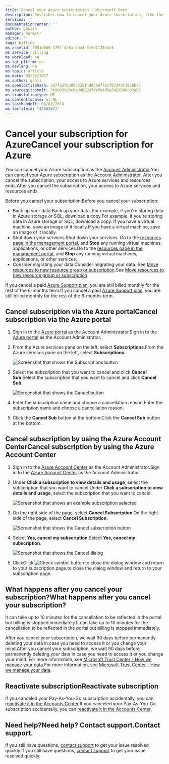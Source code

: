 ```yaml
---
title: Cancel your Azure subscription | Microsoft Docs
description: Describes how to cancel your Azure subscription, like the Free Trial subscription
services: ''
documentationcenter: ''
author: genlin
manager: narmstr
editor: ''
tags: billing
ms.assetid: 3051d6b0-179f-4e3a-bda4-3fee7135eac5
ms.service: billing
ms.workload: na
ms.tgt_pltfrm: na
ms.devlang: na
ms.topic: article
ms.date: 03/29/2017
ms.author: genli
ms.openlocfilehash: ad7fe3fb385d33514dd3a9f761f07246f193bb7c
ms.sourcegitcommit: 5b9d839c0c0a94b293fdafe1d6e5429506c07e05
ms.translationtype: HT
ms.contentlocale: nl-NL
ms.lasthandoff: 08/02/2018
ms.locfileid: "44563671"
---
```

# <a name="cancel-your-subscription-for-azure"></a><span data-ttu-id="92401-103">Cancel your subscription for Azure</span><span class="sxs-lookup"><span data-stu-id="92401-103">Cancel your subscription for Azure</span></span>
<span data-ttu-id="92401-104">You can cancel your Azure subscription as the [Account Administrator](billing-subscription-transfer.md#whoisaa).</span><span class="sxs-lookup"><span data-stu-id="92401-104">You can cancel your Azure subscription as the [Account Administrator](billing-subscription-transfer.md#whoisaa).</span></span> <span data-ttu-id="92401-105">After you cancel the subscription, your access to Azure services and resources ends.</span><span class="sxs-lookup"><span data-stu-id="92401-105">After you cancel the subscription, your access to Azure services and resources ends.</span></span>

<span data-ttu-id="92401-106">Before you cancel your subscription:</span><span class="sxs-lookup"><span data-stu-id="92401-106">Before you cancel your subscription:</span></span>

* <span data-ttu-id="92401-107">Back up your data.</span><span class="sxs-lookup"><span data-stu-id="92401-107">Back up your data.</span></span> <span data-ttu-id="92401-108">For example, if you're storing data in Azure storage or SQL, download a copy.</span><span class="sxs-lookup"><span data-stu-id="92401-108">For example, if you're storing data in Azure storage or SQL, download a copy.</span></span> <span data-ttu-id="92401-109">If you have a virtual machine, save an image of it locally.</span><span class="sxs-lookup"><span data-stu-id="92401-109">If you have a virtual machine, save an image of it locally.</span></span>
* <span data-ttu-id="92401-110">Shut down your services.</span><span class="sxs-lookup"><span data-stu-id="92401-110">Shut down your services.</span></span> <span data-ttu-id="92401-111">Go to the [resources page in the management portal](https://ms.portal.azure.com/?flight=1#blade/HubsExtension/Resources/resourceType/Microsoft.Resources%2Fresources), and **Stop** any running virtual machines, applications, or other services.</span><span class="sxs-lookup"><span data-stu-id="92401-111">Go to the [resources page in the management portal](https://ms.portal.azure.com/?flight=1#blade/HubsExtension/Resources/resourceType/Microsoft.Resources%2Fresources), and **Stop** any running virtual machines, applications, or other services.</span></span>
* <span data-ttu-id="92401-112">Consider migrating your data.</span><span class="sxs-lookup"><span data-stu-id="92401-112">Consider migrating your data.</span></span> <span data-ttu-id="92401-113">See [Move resources to new resource group or subscription](../azure-resource-manager/resource-group-move-resources.md).</span><span class="sxs-lookup"><span data-stu-id="92401-113">See [Move resources to new resource group or subscription](../azure-resource-manager/resource-group-move-resources.md).</span></span>

<span data-ttu-id="92401-114">If you cancel a paid [Azure Support plan](https://azure.microsoft.com/support/plans/), you are still billed monthly for the rest of the 6-months term.</span><span class="sxs-lookup"><span data-stu-id="92401-114">If you cancel a paid [Azure Support plan](https://azure.microsoft.com/support/plans/), you are still billed monthly for the rest of the 6-months term.</span></span>

## <a name="cancel-subscription-via-the-azure-portal"></a><span data-ttu-id="92401-115">Cancel subscription via the Azure portal</span><span class="sxs-lookup"><span data-stu-id="92401-115">Cancel subscription via the Azure portal</span></span>
1. <span data-ttu-id="92401-116">Sign in to the [Azure portal](https://portal.azure.com) as the Account Administrator.</span><span class="sxs-lookup"><span data-stu-id="92401-116">Sign in to the [Azure portal](https://portal.azure.com) as the Account Administrator.</span></span>

2. <span data-ttu-id="92401-117">From the Azure services pane on the left, select **Subscriptions**.</span><span class="sxs-lookup"><span data-stu-id="92401-117">From the Azure services pane on the left, select **Subscriptions**.</span></span>

    ![Screenshot that shows the Subscriptions button](https://docstestmedia1.blob.core.windows.net/azure-media/articles/billing/media/billing-download-azure-invoice-daily-usage-date/submenu.png)

3. <span data-ttu-id="92401-119">Select the subscription that you want to cancel and click **Cancel Sub**.</span><span class="sxs-lookup"><span data-stu-id="92401-119">Select the subscription that you want to cancel and click **Cancel Sub**.</span></span>

    ![Screenshot that shows the Cancel button](https://docstestmedia1.blob.core.windows.net/azure-media/articles/billing/media/billing-how-to-cancel-azure-subscription/cancel_ibiza.png)
4. <span data-ttu-id="92401-121">Enter the subscription name and choose a cancellation reason.</span><span class="sxs-lookup"><span data-stu-id="92401-121">Enter the subscription name and choose a cancellation reason.</span></span> 
5. <span data-ttu-id="92401-122">Click the **Cancel Sub** button at the bottom.</span><span class="sxs-lookup"><span data-stu-id="92401-122">Click the **Cancel Sub** button at the bottom.</span></span>

## <a name="cancel-subscription-by-using-the-azure-account-center"></a><span data-ttu-id="92401-123">Cancel subscription by using the Azure Account Center</span><span class="sxs-lookup"><span data-stu-id="92401-123">Cancel subscription by using the Azure Account Center</span></span>
1. <span data-ttu-id="92401-124">Sign in to the [Azure Account Center](https://account.windowsazure.com/subscriptions) as the Account Administrator.</span><span class="sxs-lookup"><span data-stu-id="92401-124">Sign in to the [Azure Account Center](https://account.windowsazure.com/subscriptions) as the Account Administrator.</span></span>
2. <span data-ttu-id="92401-125">Under **Click a subscription to view details and usage**, select the subscription that you want to cancel.</span><span class="sxs-lookup"><span data-stu-id="92401-125">Under **Click a subscription to view details and usage**, select the subscription that you want to cancel.</span></span>

    ![Screenshot that shows an example subscription selected](https://docstestmedia1.blob.core.windows.net/azure-media/articles/billing/media/billing-how-to-cancel-azure-subscription/Selectsub.png)
3. <span data-ttu-id="92401-127">On the right side of the page, select **Cancel Subscription**.</span><span class="sxs-lookup"><span data-stu-id="92401-127">On the right side of the page, select **Cancel Subscription**.</span></span>

    ![Screenshot that shows the Cancel subscription button](https://docstestmedia1.blob.core.windows.net/azure-media/articles/billing/media/billing-how-to-cancel-azure-subscription/cancelsub.png)
4. <span data-ttu-id="92401-129">Select **Yes, cancel my subscription**.</span><span class="sxs-lookup"><span data-stu-id="92401-129">Select **Yes, cancel my subscription**.</span></span>

    ![Screenshot that shows the Cancel dialog](https://docstestmedia1.blob.core.windows.net/azure-media/articles/billing/media/billing-how-to-cancel-azure-subscription/cancelbox.png)
5. <span data-ttu-id="92401-131">Click</span><span class="sxs-lookup"><span data-stu-id="92401-131">Click</span></span> ![Check symbol button](https://docstestmedia1.blob.core.windows.net/azure-media/articles/billing/media/billing-how-to-cancel-azure-subscription/checkbutton.png) <span data-ttu-id="92401-133">to close the dialog window and return to your subscription page.</span><span class="sxs-lookup"><span data-stu-id="92401-133">to close the dialog window and return to your subscription page.</span></span>

## <a name="what-happens-after-you-cancel-your-subscription"></a><span data-ttu-id="92401-134">What happens after you cancel your subscription?</span><span class="sxs-lookup"><span data-stu-id="92401-134">What happens after you cancel your subscription?</span></span>
<span data-ttu-id="92401-135">It can take up to 10 minutes for the cancellation to be reflected in the portal but billing is stopped immediately.</span><span class="sxs-lookup"><span data-stu-id="92401-135">It can take up to 10 minutes for the cancellation to be reflected in the portal but billing is stopped immediately.</span></span>

<span data-ttu-id="92401-136">After you cancel your subscription, we wait 90 days before permanently deleting your data in case you need to access it or you change your mind.</span><span class="sxs-lookup"><span data-stu-id="92401-136">After you cancel your subscription, we wait 90 days before permanently deleting your data in case you need to access it or you change your mind.</span></span> <span data-ttu-id="92401-137">For more information, see [Microsoft Trust Center - How we manage your data](https://go.microsoft.com/fwLink/p/?LinkID=822930&clcid=0x409).</span><span class="sxs-lookup"><span data-stu-id="92401-137">For more information, see [Microsoft Trust Center - How we manage your data](https://go.microsoft.com/fwLink/p/?LinkID=822930&clcid=0x409).</span></span>

## <a name="reactivate-subscription"></a><span data-ttu-id="92401-138">Reactivate subscription</span><span class="sxs-lookup"><span data-stu-id="92401-138">Reactivate subscription</span></span>
<span data-ttu-id="92401-139">If you canceled your Pay-As-You-Go subscription accidentally, you can [reactivate it in the Accounts Center](billing-subscription-become-disable.md).</span><span class="sxs-lookup"><span data-stu-id="92401-139">If you canceled your Pay-As-You-Go subscription accidentally, you can [reactivate it in the Accounts Center](billing-subscription-become-disable.md).</span></span>

## <a name="need-help-contact-support"></a><span data-ttu-id="92401-140">Need help?</span><span class="sxs-lookup"><span data-stu-id="92401-140">Need help?</span></span> <span data-ttu-id="92401-141">Contact support.</span><span class="sxs-lookup"><span data-stu-id="92401-141">Contact support.</span></span>
<span data-ttu-id="92401-142">If you still have questions, [contact support](https://portal.azure.com/?#blade/Microsoft_Azure_Support/HelpAndSupportBlade) to get your issue resolved quickly.</span><span class="sxs-lookup"><span data-stu-id="92401-142">If you still have questions, [contact support](https://portal.azure.com/?#blade/Microsoft_Azure_Support/HelpAndSupportBlade) to get your issue resolved quickly.</span></span>






